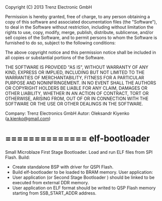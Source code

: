 Copyright (C) 2013 Trenz Electronic GmbH

Permission is hereby granted, free of charge, to any person obtaining a 
copy of this software and associated documentation files (the "Software"), 
to deal in the Software without restriction, including without limitation 
the rights to use, copy, modify, merge, publish, distribute, sublicense, 
and/or sell copies of the Software, and to permit persons to whom the 
Software is furnished to do so, subject to the following conditions:
 
The above copyright notice and this permission notice shall be included 
in all copies or substantial portions of the Software.

THE SOFTWARE IS PROVIDED "AS IS", WITHOUT WARRANTY OF ANY KIND, EXPRESS 
OR IMPLIED, INCLUDING BUT NOT LIMITED TO THE WARRANTIES OF MERCHANTABILITY, 
FITNESS FOR A PARTICULAR PURPOSE AND NONINFRINGEMENT. IN NO EVENT SHALL THE 
AUTHORS OR COPYRIGHT HOLDERS BE LIABLE FOR ANY CLAIM, DAMAGES OR OTHER 
LIABILITY, WHETHER IN AN ACTION OF CONTRACT, TORT OR OTHERWISE, ARISING 
FROM, OUT OF OR IN CONNECTION WITH THE SOFTWARE OR THE USE OR OTHER DEALINGS 
IN THE SOFTWARE.

Company: Trenz Electronics GmbH
Autor: Oleksandr Kiyenko (a.kienko@gmail.com)

==============
elf-bootloader
==============
Small Microblaze First Stage Bootloader. Load and run ELF files from SPI Flash.
Build:
- Create standalone BSP with driver for QSPI Flash.
- Build elf-bootloader to be loaded to BRAM memory.
User application:
- User application (or Second Stage Bootloader ) should be linked to be 
	executed from external DDR memory.
- User application on ELF format should be writed to QSP Flash memory starting 
	from SSB_START_ADDR address.
